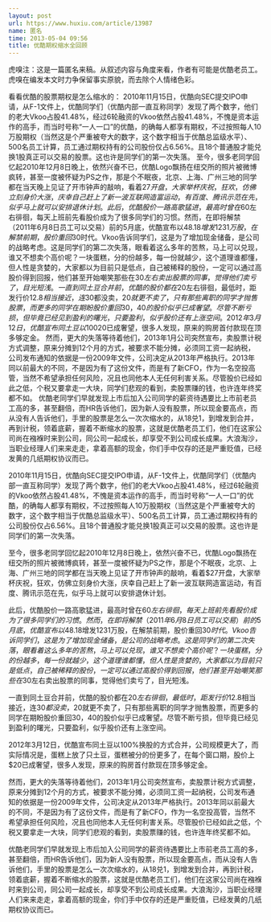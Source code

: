 ```yaml
---
layout: post
url: https://www.huxiu.com/article/13987
name: 匿名
time: 2013-05-04 09:56
title: 优酷期权缩水全回顾
---
```

虎嗅注：这是一篇匿名来稿。从叙述内容与角度来看，作者有可能是优酷老员工。虎嗅在编发本文时力争保留事实原貌，而去除个人情绪色彩。

看看优酷的股票期权是怎么缩水的： 2010年11月15日，优酷向SEC提交IPO申请，从F-1文件上，优酷同学们（优酷内部一直互称同学）发现了两个数字，他们的老大Vkoo占股41.48%，经过6轮融资的Vkoo依然占股41.48%，不愧是资本运作的高手，而当时号称“一人一口”的优酷，的确每人都享有期权，不过按照每人10万股期权（当然这是个严重被夸大的数字，这个数字相当于优酷总监级水平）、500名员工计算，员工通过期权持有的公司股份仅占6.56%。且18个普通股才能兑换1股真正可以交易的股票。这也许是同学们的第一次失落。 至今，很多老同学回忆起2010年12月8日晚上，依然兴奋不已，优酷Logo飘扬在纽交所的照片被微博疯转，甚至一度被怀疑为PS之作，那是个不眠夜，北京、上海、广州三地的同学都在当天晚上见证了开市钟声的敲响，看着$27开盘，大家举杯庆祝，狂欢，仿佛立刻身价大涨，庆幸自己赶上了新一波互联网造富运动，有百度、腾讯示范在先，似乎马上就可以安排退休计划。 此后，优酷股价一路高歌猛进，最高时曾在$60左右徘徊，每天上班前先看股价成为了很多同学们的习惯。然而，在即将解禁（2011年6月8日员工可以交易）前的5月底，优酷宣布以$48.18增发1231万股，在解禁前期，股价重回$30时代。Vkoo告诉同学们，这是为了增加现金储备，是公司的战略考虑。这是同学们的第二次失落，眼看着这么多年的苦熬，马上可以兑现，谁又不想卖个高价呢？一块蛋糕，分的份越多，每一份就越少，这个道理谁都懂，但人性是贪婪的，大家都以为目前只是低点，自己被稀释的股份，一定可以通过高股价得到回报，他们甚至开始嘲笑那些在$30左右卖出股票的同事，觉得他们卖亏了，目光短浅。 一直到同土豆合并前，优酷的股价都在$20左右徘徊，最低时，距发行价$12.8相当接近，连$30都没卖，$20就更不卖了，只有那些离职的同学才抛售股票，而更多的同学在期盼股价重回$30，$40的股价似乎已成奢望。尽管不断亏损，但毕竟已经见到盈利的曙光，只要盈利，似乎股价还有上涨空间。 2012年3月12日，优酷宣布同土豆以100%换股的方式合并，公司规模更大了，而实际情况是，蛋糕上放了只土豆，蛋糕被分的份更多了，在每个窗口期，股价上$20已成奢望，很多人发现，原来的购房首付款现在顶多够定金。 然而，更大的失落等待着他们，2013年1月公司突然宣布，卖股票计税方式调整，原来分摊到12个月的方式，被要求不能分摊，必须同工资一起纳税，公司发布通知的依据是一份2009年文件，公司决定从2013年严格执行。2013年同以前最大的不同，不是因为有了这份文件，而是有了新CFO，作为一名空投高管，当然不希望承担任何风险，况且也同他本人无任何利害关系。尽管股价已经如此之低，个税又要拿走一大块，同学们悲观的看到，卖股票赚的钱，也许连年终奖都不如。 优酷老同学们早就发现上市后加入公司同学的薪资待遇要比上市前老员工高的多，甚至翻倍，而HR告诉他们，因为新人没有股票，所以现金要高点，而从没有人告诉他们，手里的股票是怎么一次次缩水的，从18兑1，到增发到合并，再到计税，领着底薪，握着不断缩水的股票，这就是优酷老员工们，他们在这家公司尚在襁褓时来到公司，同公司一起成长，却享受不到公司成长成果。大浪淘沙，当职业经理人们来来走走，拿着高额的现金，你们手中仅存的还是严重贬值，已经发黄的几纸期权协议而已。

2010年11月15日，优酷向SEC提交IPO申请，从F-1文件上，优酷同学们（优酷内部一直互称同学）发现了两个数字，他们的老大Vkoo占股41.48%，经过6轮融资的Vkoo依然占股41.48%，不愧是资本运作的高手，而当时号称“一人一口”的优酷，的确每人都享有期权，不过按照每人10万股期权（当然这是个严重被夸大的数字，这个数字相当于优酷总监级水平）、500名员工计算，员工通过期权持有的公司股份仅占6.56%。且18个普通股才能兑换1股真正可以交易的股票。这也许是同学们的第一次失落。

至今，很多老同学回忆起2010年12月8日晚上，依然兴奋不已，优酷Logo飘扬在纽交所的照片被微博疯转，甚至一度被怀疑为PS之作，那是个不眠夜，北京、上海、广州三地的同学都在当天晚上见证了开市钟声的敲响，看着$27开盘，大家举杯庆祝，狂欢，仿佛立刻身价大涨，庆幸自己赶上了新一波互联网造富运动，有百度、腾讯示范在先，似乎马上就可以安排退休计划。

此后，优酷股价一路高歌猛进，最高时曾在$60左右徘徊，每天上班前先看股价成为了很多同学们的习惯。然而，在即将解禁（2011年6月8日员工可以交易）前的5月底，优酷宣布以$48.18增发1231万股，在解禁前期，股价重回$30时代。Vkoo告诉同学们，这是为了增加现金储备，是公司的战略考虑。这是同学们的第二次失落，眼看着这么多年的苦熬，马上可以兑现，谁又不想卖个高价呢？一块蛋糕，分的份越多，每一份就越少，这个道理谁都懂，但人性是贪婪的，大家都以为目前只是低点，自己被稀释的股份，一定可以通过高股价得到回报，他们甚至开始嘲笑那些在$30左右卖出股票的同事，觉得他们卖亏了，目光短浅。

一直到同土豆合并前，优酷的股价都在$20左右徘徊，最低时，距发行价$12.8相当接近，连$30都没卖，$20就更不卖了，只有那些离职的同学才抛售股票，而更多的同学在期盼股价重回$30，$40的股价似乎已成奢望。尽管不断亏损，但毕竟已经见到盈利的曙光，只要盈利，似乎股价还有上涨空间。

2012年3月12日，优酷宣布同土豆以100%换股的方式合并，公司规模更大了，而实际情况是，蛋糕上放了只土豆，蛋糕被分的份更多了，在每个窗口期，股价上$20已成奢望，很多人发现，原来的购房首付款现在顶多够定金。

然而，更大的失落等待着他们，2013年1月公司突然宣布，卖股票计税方式调整，原来分摊到12个月的方式，被要求不能分摊，必须同工资一起纳税，公司发布通知的依据是一份2009年文件，公司决定从2013年严格执行。2013年同以前最大的不同，不是因为有了这份文件，而是有了新CFO，作为一名空投高管，当然不希望承担任何风险，况且也同他本人无任何利害关系。尽管股价已经如此之低，个税又要拿走一大块，同学们悲观的看到，卖股票赚的钱，也许连年终奖都不如。

优酷老同学们早就发现上市后加入公司同学的薪资待遇要比上市前老员工高的多，甚至翻倍，而HR告诉他们，因为新人没有股票，所以现金要高点，而从没有人告诉他们，手里的股票是怎么一次次缩水的，从18兑1，到增发到合并，再到计税，领着底薪，握着不断缩水的股票，这就是优酷老员工们，他们在这家公司尚在襁褓时来到公司，同公司一起成长，却享受不到公司成长成果。大浪淘沙，当职业经理人们来来走走，拿着高额的现金，你们手中仅存的还是严重贬值，已经发黄的几纸期权协议而已。

